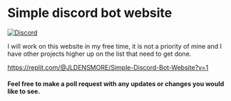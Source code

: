 # Simple discord bot website

<a href="https://discord.gg/2YQ2ydr">![Discord](https://img.shields.io/discord/692419586242641925.svg?logo=discord&colorB=7289DA)</a>

I will work on this website in my free time, it is not a priority of mine and I have other projects higher up on the list that need to get done.

https://replit.com/@JLDENSMORE/Simple-Discord-Bot-Website?v=1
#### Feel free to make a poll request with any updates or changes you would like to see.
